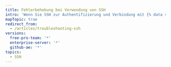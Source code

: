 ```yaml
---
title: Fehlerbehebung bei Verwendung von SSH
intro: 'Wenn Sie SSH zur Authentifizierung und Verbindung mit {% data variables.product.product_name %} verwenden, treten eventuell unerwartete Fehler auf, die Sie beheben müssen.'
mapTopic: true
redirect_from:
  - /articles/troubleshooting-ssh
versions:
  free-pro-team: '*'
  enterprise-server: '*'
  github-ae: '*'
topics:
  - SSH
---
```


